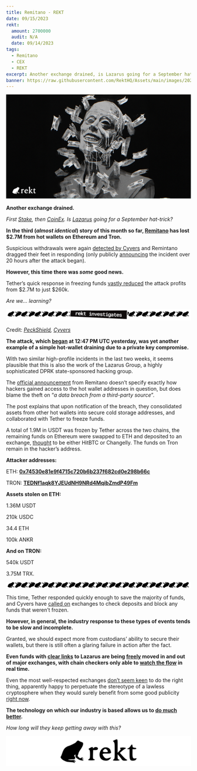 ```yaml
---
title: Remitano - REKT
date: 09/15/2023
rekt:
  amount: 2700000
  audit: N/A
  date: 09/14/2023
tags:
  - Remitano
  - CEX
  - REKT
excerpt: Another exchange drained, is Lazarus going for a September hat-trick? Remitano's hot wallets were hit for $2.7M, yesterday. But quickly frozen USDT ensured profits were vastly reduced. Are we… learning?
banner: https://raw.githubusercontent.com/RektHQ/Assets/main/images/2023/01/remitano-header.png
---
```


![](https://raw.githubusercontent.com/RektHQ/Assets/main/images/2023/01/remitano-header.png)

**Another exchange drained.**

_First [Stake](https://rekt.news/stake-rekt/), then [CoinEx](https://rekt.news/coinex-rekt/). Is [Lazarus](https://rekt.news/big-phish/) going for a September hat-trick?_

**In the third (_almost identical_) story of this month so far, [Remitano](https://twitter.com/remitano/) has lost $2.7M from hot wallets on Ethereum and Tron.**

Suspicious withdrawals were again [detected by Cyvers](https://twitter.com/CyversAlerts/status/1702348063145165016) and Remintano dragged their feet in responding (only publicly [announcing](https://twitter.com/remitano/status/1702617066761826794) the incident over 20 hours after the attack began).

**However, this time there was _some_ good news.**

Tether’s quick response in freezing funds [vastly reduced](https://twitter.com/PeckShieldAlert/status/1702507801669775712) the attack profits from $2.7M to just $260k.

_Are we… learning?_

![](https://raw.githubusercontent.com/RektHQ/Assets/main/images/2021/09/rekt-investigates-linebreak.png)

Credit: _[PeckShield](https://twitter.com/PeckShieldAlert/status/1702507801669775712), [Cyvers](https://twitter.com/CyversAlerts/status/1702566664758337770)_

**The attack, which [began](https://etherscan.io/tx/0xef9a766c6a7a935ee26f4d1e36cd7c19a14b84559c2d350be3aca217273c7891) at 12:47 PM UTC yesterday, was yet another example of a simple hot-wallet draining due to a private key compromise.**

With two similar high-profile incidents in the last two weeks, it seems plausible that this is also the work of the Lazarus Group, a highly sophisticated DPRK state-sponsored hacking group.

The [official announcement](https://remitano.com/forum/ng/134684-latest-updates-on-recent-security-incident-on-remitano) from Remitano doesn’t specify exactly how hackers gained access to the hot wallet addresses in question, but does blame the theft on “_a data breach from a third-party source_”.

The post explains that upon notification of the breach, they consolidated assets from other hot wallets into secure cold storage addresses, and collaborated with Tether to freeze funds.

A total of 1.9M in USDT was frozen by Tether across the two chains, the remaining funds on Ethereum were swapped to ETH and deposited to an exchange, [thought](https://twitter.com/CyversAlerts/status/1702566664758337770) to be either HitBTC or Changelly. The funds on Tron remain in the hacker’s address.

**Attacker addresses:**

ETH: **[0x74530e81e9f4715c720b6b237f682cd0e298b66c](https://etherscan.io/address/0x74530e81e9f4715c720b6b237f682cd0e298b66c)**

TRON: **[TEDNf1aqk8YJEUdNH9NRd4MqibZmdP49Fm](https://tronscan.org/#/address/TEDNf1aqk8YJEUdNH9NRd4MqibZmdP49Fm)**

**Assets stolen on ETH:**

1.36M USDT

210k USDC

34.4 ETH

100k ANKR 

**And on TRON:**

540k USDT

3.75M TRX.

![](https://raw.githubusercontent.com/RektHQ/Assets/main/images/2021/03/rekt-linebreak.png)

This time, Tether responded quickly enough to save the majority of funds, and Cyvers have [called on](https://twitter.com/CyversAlerts/status/1702566664758337770) exchanges to check deposits and block any funds that weren’t frozen.

**However, in general, the industry response to these types of events tends to be slow and incomplete.**

Granted, we should expect more from custodians’ ability to secure their wallets, but there is still often a glaring failure in action after the fact.

**Even funds with [clear links](https://twitter.com/PeckShieldAlert/status/1701901745239285777) to Lazarus are being [freely](https://twitter.com/tayvano_/status/1701969824832758128) moved in and out of major exchanges, with chain checkers only able to [watch the flow](https://twitter.com/PeckShieldAlert/status/1702271479394849276) in real time.**

Even the most well-respected exchanges [don’t seem keen](https://twitter.com/cryptogle/status/1702627172949639535) to do the right thing, apparently happy to perpetuate the stereotype of a lawless cryptosphere when they would surely benefit from some good publicity [right now](https://rekt.news/grudgematch-sec/).

**The technology on which our industry is based allows us to [do much better](https://twitter.com/tayvano_/status/1701969820470665405).**

_How long will they keep getting away with this?_

![](https://raw.githubusercontent.com/RektHQ/Assets/main/images/2021/08/rekt-outline-conc.png)

